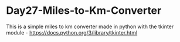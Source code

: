 # Day27-Miles-to-Km-Converter
This is a simple miles to km converter made in python with the tkinter module - https://docs.python.org/3/library/tkinter.html
